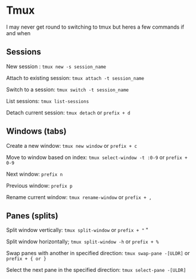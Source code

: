 # Tmux

I may never get round to switching to tmux but heres a few commands if and when

## Sessions

New session : `tmux new -s session_name`

Attach to existing session: `tmux attach -t session_name`

Switch to a session: `tmux switch -t session_name`

List sessions: `tmux list-sessions`

Detach current session: `tmux detach` or `prefix + d`

## Windows (tabs)

Create a new window: `tmux new window` or `prefix + c`

Move to window based on index: `tmux select-window -t :0-9` or `prefix + 0-9`

Next window: `prefix n`

Previous window: `prefix p`

Rename current window: `tmux rename-window` or `prefix + ,`

## Panes (splits)

Split window vertically: `tmux split-window` or `prefix + "` "

Split window horizontally; `tmux split-window -h` or `prefix + %`

Swap panes with another in specified direction: `tmux swap-pane -[ULDR]` or `prefix + { or }`

Select the next pane in the specified direction: `tmux select-pane -[ULDR]`
